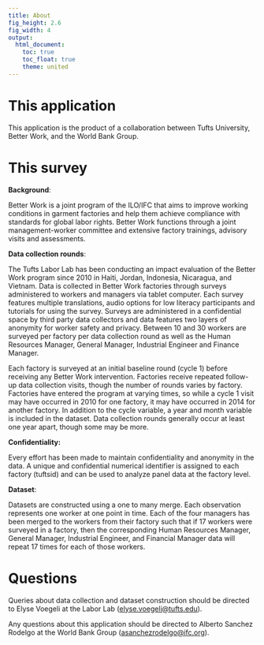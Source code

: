 ```yaml
---
title: About
fig_height: 2.6
fig_width: 4
output:
  html_document:
    toc: true
    toc_float: true
    theme: united
---
```


# This application

This application is the product of a collaboration between Tufts University, Better Work, and the World Bank Group. 

# This survey

**Background**:  

Better Work is a joint program of the ILO/IFC that aims to improve working conditions in garment factories and help them achieve compliance with standards for global labor rights. Better Work functions through a joint management-worker committee and extensive factory trainings, advisory visits and assessments. 

**Data collection rounds**:

The Tufts Labor Lab has been conducting an impact evaluation of the Better Work program since 2010 in Haiti, Jordan, Indonesia, Nicaragua, and Vietnam. Data is collected in Better Work factories through surveys administered to workers and managers via tablet computer. Each survey features multiple translations, audio options for low literacy participants and tutorials for using the survey. Surveys are administered in a confidential space by third party data collectors and data features two layers of anonymity for worker safety and privacy. Between 10 and 30 workers are surveyed per factory per data collection round as well as the Human Resources Manager, General Manager, Industrial Engineer and Finance Manager. 

Each factory is surveyed at an initial baseline round (cycle 1) before receiving any Better Work intervention. Factories receive repeated follow-up data collection visits, though the number of rounds varies by factory. Factories have entered the program at varying times, so while a cycle 1 visit may have occurred in 2010 for one factory, it may have occurred in 2014 for another factory. In addition to the cycle variable, a year and month variable is included in the dataset. Data collection rounds generally occur at least one year apart, though some may be more. 

**Confidentiality:**

Every effort has been made to maintain confidentiality and anonymity in the data. A unique and confidential numerical identifier is assigned to each factory (tuftsid) and can be used to analyze panel data at the factory level. 


**Dataset**:

Datasets are constructed using a one to many merge. Each observation represents one worker at one point in time. Each of the four managers has been merged to the workers from their factory such that if 17 workers were surveyed in a factory, then the corresponding Human Resources Manager, General Manager, Industrial Engineer, and Financial Manager data will repeat 17 times for each of those workers. 


# Questions  

Queries about data collection and dataset construction should be directed to Elyse Voegeli at the Labor Lab (elyse.voegeli@tufts.edu).

Any questions about this application should be directed to Alberto Sanchez Rodelgo at the World Bank Group (asanchezrodelgo@ifc.org).
